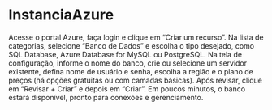 # InstanciaAzure

Acesse o portal Azure, faça login e clique em “Criar um recurso”. Na lista de categorias, selecione “Banco de Dados” e escolha o tipo desejado, como SQL Database, Azure Database for MySQL ou PostgreSQL. Na tela de configuração, informe o nome do banco, crie ou selecione um servidor existente, defina nome de usuário e senha, escolha a região e o plano de preços (há opções gratuitas ou com camadas básicas). Após revisar, clique em “Revisar + Criar” e depois em “Criar”. Em poucos minutos, o banco estará disponível, pronto para conexões e gerenciamento.
